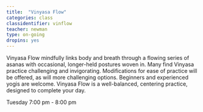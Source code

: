 ```yaml
---
title:  "Vinyasa Flow"
categories: class
classidentifier: vinflow
teacher: newman
type: on-going
dropins: yes
---
```

Vinyasa Flow mindfully links body and breath through a flowing series of asanas with occasional, longer-held postures woven in. Many find Vinyasa practice challenging and invigorating. Modifications for ease of practice will be offered, as will more challenging options. Beginners and experienced yogis are welcome. Vinyasa Flow is a well-balanced, centering practice, designed to complete your day.

Tuesday 7:00 pm - 8:00 pm
